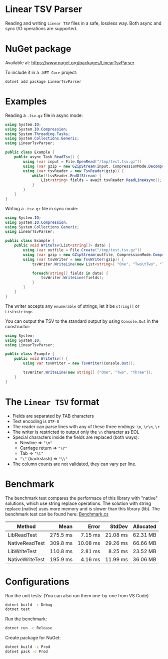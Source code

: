 Linear TSV Parser
=================

Reading and writing `Linear TSV` files in a safe, lossless way. Both async and sync I/O operations are supported.

# NuGet package

Available at: https://www.nuget.org/packages/LinearTsvParser

To include it in a `.NET Core` project:

    dotnet add package LinearTsvParser

# Examples

Reading a `.tsv.gz` file in async mode:

```csharp
using System.IO;
using System.IO.Compression;
using System.Threading.Tasks;
using System.Collections.Generic;
using LinearTsvParser;

public class Example {
    public async Task ReadTsv() {
        using (var input = File.OpenRead("/tmp/test.tsv.gz"))
        using (var gzip = new GZipStream(input, CompressionMode.Decompress))
        using (var tsvReader = new TsvReader(gzip)) {
            while(!tsvReader.EndOfStream) {
                List<string> fields = await tsvReader.ReadLineAsync();
            }
        }
    }
}
```

Writing a `.tsv.gz` file in sync mode:

```csharp
using System.IO;
using System.IO.Compression;
using System.Collections.Generic;
using LinearTsvParser;

public class Example {
    public void WriteTsv(List<string[]> data) {
        using (var outfile = File.Create("/tmp/test.tsv.gz"))
        using (var gzip = new GZipStream(outfile, CompressionMode.Compress))
        using (var tsvWriter = new TsvWriter(gzip)) {
            tsvWriter.WriteLine(new List<string>{ "One", "Two\tTwo", "Three" });

            foreach(string[] fields in data) {
                tsvWriter.WriteLine(fields);
            }
        }
    }
}
```

The writer accepts any `enumerable` of strings, let it be `string[]` or `List<string>`.

You can output the TSV to the standard output by using `Console.Out` in the constructor:

```csharp
using System;
using System.IO;
using LinearTsvParser;

public class Example {
    public void WriteTsv() {
        using var tsvWriter = new TsvWriter(Console.Out));

        tsvWriter.WriteLine(new string[] {"One", "Two", "Three"});
    }
}
```

# The `Linear TSV` format

- Fields are separated by TAB characters
- Text encoding is `UTF-8`
- The reader can parse lines with any of these three endings: `\n`, `\r\n`, `\r`
- The writer is restricted to output only the `\n` character as EOL
- Special characters inside the fields are replaced (both ways):
  - Newline => `"\n"`
  - Carriage return => `"\r"`
  - Tab => `"\t"`
  - `"\"` (backslash) => `"\\"`
- The column counts are not validated, they can vary per line.

# Benchmark

The benchmark test compares the performace of this library with "native" solutions, which use string replace operations. The solution with string replace (native) uses more memory and is slower than this library (lib). The benchmark test can be found here: [Benchmark.cs](Test/Benchmark.cs)

|          Method |     Mean |    Error |   StdDev | Allocated |
|---------------- |---------:|---------:|---------:|----------:|
|     LibReadTest | 275.5 ms |  7.15 ms | 21.08 ms |  62.31 MB |
|  NativeReadTest | 309.8 ms | 10.08 ms | 29.26 ms |  66.66 MB |
|    LibWriteTest | 110.8 ms |  2.81 ms |  8.25 ms |  23.52 MB |
| NativeWriteTest | 195.9 ms |  4.16 ms | 11.99 ms |  36.06 MB |

# Configurations

Run the unit tests: (You can also run them one-by-one from VS Code)
```bash
dotnet build -c Debug
dotnet test
```

Run the benchmark:
```bash
dotnet run -c Release
```

Create package for NuGet:
```bash
dotnet build -c Prod
dotnet pack -c Prod
```
